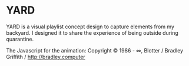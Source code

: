 # YARD
YARD is a visual playlist concept design to capture elements from my backyard. I designed it to share the experience of being outside during quarantine.

The Javascript for the animation: Copyright © 1986 - ∞, Blotter / Bradley Griffith / http://bradley.computer
